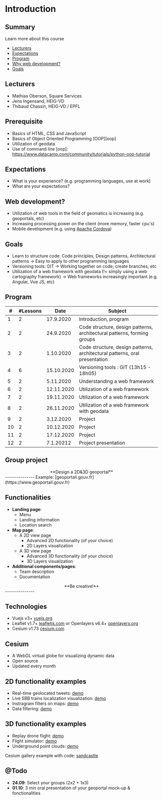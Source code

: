 # Introduction

<!-- slide-front-matter class: center, middle -->

## Summary

Learn more about this course

<!-- slide-include ../../BANNER.md -->

<!-- START doctoc generated TOC please keep comment here to allow auto update -->
<!-- DON'T EDIT THIS SECTION, INSTEAD RE-RUN doctoc TO UPDATE -->


- [Lecturers](#lecturers)
- [Expectations](#expectations)
- [Program](#program)
- [Why web development?](#why-web-development)
- [Goals](#goals)

<!-- END doctoc generated TOC please keep comment here to allow auto update -->

## Lecturers

- Mathias Oberson, Square Services
- Jens Ingensand, HEIG-VD
- Thibaud Chassin, HEIG-VD / EPFL

## Prerequisite

- Basics of HTML, CSS and JavaScript
- Basics of Object Oriented Programming [OOP][oop]
- Utilization of geodata
- Use of command line
[oop]: https://www.datacamp.com/community/tutorials/python-oop-tutorial

## Expectations

- What is your experience? (e.g. programming languages, use at work)
- What are your expectations?

## Web development?

- Utilization of web tools in the field of geomatics is increasing (e.g. geoportals, etc)
- Increasing processing power on the client (more memory, faster cpu's)
- Mobile development (e.g. using [Apache Cordova][cordova])

## Goals

- Learn to structure code: Code principles, Design patterns, Architectural patterns
-> Easy to apply to other programming languages
- Versioning tools: GIT
-> Working together on code; create branches, etc
- Utilization of a web framework with geodata (!= simply using a web cartography framework)
-> Web frameworks increasingly important (e.g. Angular, Vue JS, etc)

[cordova]: https://cordova.apache.org/

## Program

| #   | #Lessons | Date       | Subject                                                 |
| --- | -------- | ---------- | ------------------------------------------------------- |
| 1   | 2        | 17.9.2020  | Introduction, program                                   |
| 2   | 2        | 24.9.2020  | Code structure, design patterns, architectural patterns, forming groups |
| 3   | 2        | 1.10.2020  | Code structure, design patterns, architectural patterns, oral presentation |
| 4   | 6        | 15.10.2020 | Versioning tools : GIT (13h15 - 18h05)                  |
| 5   | 2        | 5.11.2020  | Understanding a web framework                           |
| 6   | 2        | 12.11.2020 | Utilization of a web framework                          |
| 7   | 2        | 19.11.2020 | Utilization of a web framework                          |
| 8   | 2        | 26.11.2020 | Utilization of a web framework with geodata             |
| 9   | 2        | 3.12.2020  | Project                                                 |
| 10  | 2        | 10.12.2020 | Project                                                 |
| 11  | 2        | 17.12.2020 | Project                                                 |
| 12  | 2        | 7.1.20212  | Project presentation                                    |



## Group project


<div align="center">**Design a 2D&3D geoportal**</div>
---------------
Example: [geoportail.gouv.fr](https://www.geoportail.gouv.fr) 


## Functionalities
- **Landing page**:
	- Menu
	- Landing information
	- Location search
- **Map page**:
	- A 2D view page
		- Advanced 2D functionality (of your choice)
		- 2D Layers visualization
	- A 3D view page
		- Advanced 3D functionality (of your choice)
		- 3D Layers visualization
- **Additional components/pages**:
	- Team description
	- Documentation

<div align="center"> **Be creative!**</div>
---------------


## Technologies

- Vuejs v3+ [vuejs.org](https://www.vuejs.org)
- Leaflet v1.7+ [leafletjs.com](https://leafletjs.com/) or Openlayers v6.4+ [openlayers.org](https://openlayers.org/)
- Cesium v1.73 [cesium.com](https://cesium.com/cesiumjs/)

## Cesium

- A WebGL virtual globe for visualizing dynamic data
- Open source
- Updated every month


## 2D functionality examples

- Real-time geolocated tweets: [demo](https://onemilliontweetmap.com/?center=25.505,-0.09&zoom=2&search=&timeStep=0&timeSelector=0&hashtag1=&hashtag2=sad&sidebar=yes&hashtagBattle=0&timeRange=0&timeRange=25&heatmap=0&sun=0&cluster=1)
- Live SBB trains localization visualization: [demo](http://maps.vasile.ch/transit-sbb/)
- Instragram filters on maps: [demo](http://humangeo.github.io/leaflet-tilefilter/demo.html)
- Data filtering: [demo](https://dvorak.shinyapps.io/college_explorer/)


## 3D functionality examples

- Replay drone flight: [demo](https://logs.px4.io/3d?log=7adce484-e6ce-4537-804f-0b386092032b)
- Flight simulator: [demo](https://www.geo-fs.com/geofs.php)
- Underground point clouds: [demo](https://cesium.com/blog/2020/08/25/national-security-hackathon/)

Cesium gallery example with code: [sandcastle](https://sandcastle.cesium.com)

## @Todo

- **24.09**: Select your groups (2x2 + 1x3)
- **01.10**: 3 min oral presentation of your geoportal mock-up & fonctionalities 
